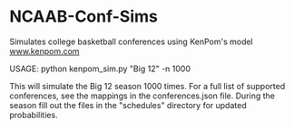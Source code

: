 # NCAAB-Conf-Sims
Simulates college basketball conferences using KenPom's model
www.kenpom.com

USAGE:
python kenpom_sim.py "Big 12" -n 1000

This will simulate the Big 12 season 1000 times. For a full list of supported conferences, see the mappings in 
the conferences.json file. During the season fill out the files in the "schedules" directory for updated probabilities.


